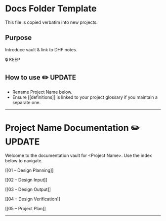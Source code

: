 # Docs Folder Template

This file is copied verbatim into new projects.

## Purpose

Introduce vault & link to DHF notes.

🔒 KEEP

## How to use ✏️ UPDATE

- Rename Project Name below.
- Ensure [[definitions]] is linked to your project glossary if you maintain a separate one.

---

# Project Name Documentation ✏️ UPDATE

Welcome to the documentation vault for <Project Name>. Use the index below to navigate.

[[01 – Design Planning]]

[[02 – Design Input]]

[[03 – Design Output]]

[[04 – Design Verification]]

[[05 – Project Plan]]

---


